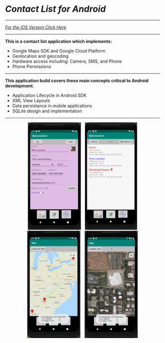 # _Contact List for Android_
____

_[For the iOS Version Click Here ](https://github.com/HarryDulaney/Contact-List-iOS)_
____
**This is a contact list application which implements:**

 -  Google Maps SDK and Google Cloud Platform
 -  Geolocation and geocoding
 -  Hardware access including: Camera, SMS, and Phone  
 -  Phone Permissions
____
**This application build covers these main concepts critical to Android development.**
 - Application Lifecycle in Android SDK
 - XML View Layouts
 - Data persistance in mobile applications
 - SQLite design and implementation
 
____

<div align="center">
  <img src="/screenshots/add-contact-screen.png"  height="350px" hspace="5"/>
 <img src="/screenshots/list-view-screen.png"  height="350px" hspace="5"/>
 <img src="/screenshots/map-view-regscreen.png"  height="350px" hspace="5"/>
  <img src="/screenshots/map-view-screen.png"  height="350px" hspace="5"/>
 </div>




